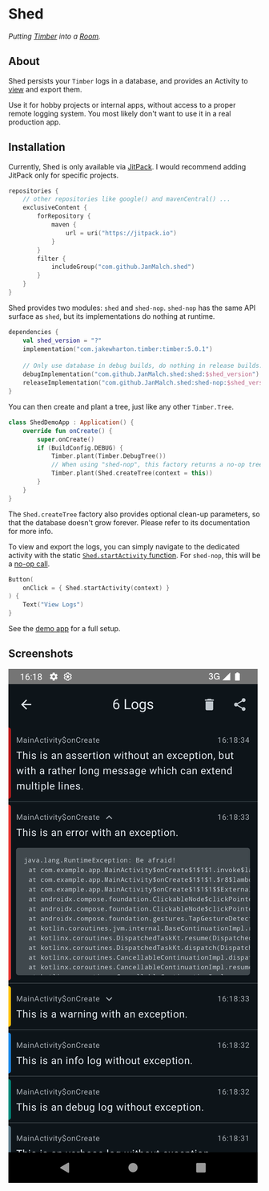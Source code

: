 # Shed

_Putting [Timber](https://github.com/JakeWharton/timber) into a [Room](https://developer.android.com/training/data-storage/room)._

## About

Shed persists your `Timber` logs in a database, and provides an Activity to [view](#screenshots) and export them.

Use it for hobby projects or internal apps, without access to a proper remote logging system.
You most likely don't want to use it in a real production app.

## Installation

Currently, Shed is only available via [JitPack](https://jitpack.io/).
I would recommend adding JitPack only for specific projects.

```kotlin
repositories {
    // other repositories like google() and mavenCentral() ...
    exclusiveContent {
        forRepository {
            maven {
                url = uri("https://jitpack.io")
            }
        }
        filter {
            includeGroup("com.github.JanMalch.shed")
        }
    }
}
```

Shed provides two modules: `shed` and `shed-nop`.
`shed-nop` has the same API surface as `shed`, but its implementations do nothing at runtime.

```kotlin
dependencies {
    val shed_version = "?"
    implementation("com.jakewharton.timber:timber:5.0.1")

    // Only use database in debug builds, do nothing in release builds.
    debugImplementation("com.github.JanMalch.shed:shed:$shed_version")
    releaseImplementation("com.github.JanMalch.shed:shed-nop:$shed_version")
}
```

You can then create and plant a tree, just like any other `Timber.Tree`.

```kotlin
class ShedDemoApp : Application() {
    override fun onCreate() {
        super.onCreate()
        if (BuildConfig.DEBUG) {
            Timber.plant(Timber.DebugTree())
            // When using "shed-nop", this factory returns a no-op tree.
            Timber.plant(Shed.createTree(context = this))
        }
    }
}
```

The `Shed.createTree` factory also provides optional clean-up parameters,
so that the database doesn't grow forever.
Please refer to its documentation for more info.

To view and export the logs, you can simply navigate to the dedicated activity
with the static [`Shed.startActivity` function](./shed/src/main/java/io/github/janmalch/shed/Shed.kt#L28).
For `shed-nop`, this will be a [no-op call](./shed-nop/src/main/java/io/github/janmalch/shed/Shed.kt#L23).

```kotlin
Button(
    onClick = { Shed.startActivity(context) }
) {
    Text("View Logs")
}
```

See the [demo app](./app/src/main/java/com/example/app) for a full setup.

## Screenshots

![demo](./.github/assets/demo.png)
